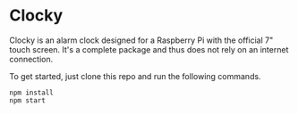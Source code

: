 # Clocky
Clocky is an alarm clock designed for a Raspberry Pi with the official 7" touch screen.  It's a complete package and thus does not rely on an internet connection.

To get started, just clone this repo and run the following commands.

```
npm install
npm start
```
